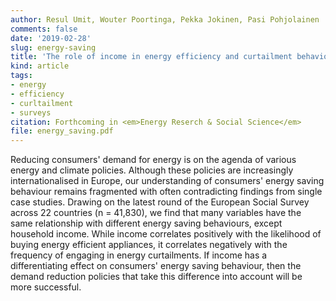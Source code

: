 ```yaml
---
author: Resul Umit, Wouter Poortinga, Pekka Jokinen, Pasi Pohjolainen
comments: false
date: '2019-02-28'
slug: energy-saving
title: 'The role of income in energy efficiency and curtailment behaviours: Findings from 22 European countries'
kind: article
tags:
- energy
- efficiency
- curltailment
- surveys
citation: Forthcoming in <em>Energy Reserch & Social Science</em>
file: energy_saving.pdf
---
```



Reducing consumers' demand for energy is on the agenda of various energy and climate policies. Although these policies are increasingly internationalised in Europe, our understanding of consumers' energy saving behaviour remains fragmented with often contradicting findings from single case studies. Drawing on the latest round of the European Social Survey across 22 countries (n = 41,830), we find that many variables have the same relationship with different energy saving behaviours, except household income. While income correlates positively with the likelihood of buying energy efficient appliances, it correlates negatively with the frequency of engaging in energy curtailments. If income has a differentiating effect on consumers' energy saving behaviour, then the demand reduction policies that take this difference into account will be more successful.  